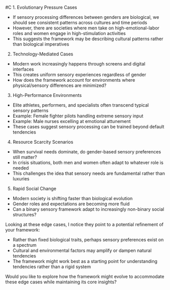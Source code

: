   #C 1. Evolutionary Pressure Cases

- If sensory processing differences between genders are biological, we should see consistent patterns across cultures and time periods
- However, there are societies where men take on high-emotional-labor roles and women engage in high-stimulation activities
- This suggests the framework may be describing cultural patterns rather than biological imperatives

2. Technology-Mediated Cases

- Modern work increasingly happens through screens and digital interfaces
- This creates uniform sensory experiences regardless of gender
- How does the framework account for environments where physical/sensory differences are minimized?

3. High-Performance Environments

- Elite athletes, performers, and specialists often transcend typical sensory patterns
- Example: Female fighter pilots handling extreme sensory input
- Example: Male nurses excelling at emotional attunement
- These cases suggest sensory processing can be trained beyond default tendencies

4. Resource Scarcity Scenarios

- When survival needs dominate, do gender-based sensory preferences still matter?
- In crisis situations, both men and women often adapt to whatever role is needed
- This challenges the idea that sensory needs are fundamental rather than luxuries

5. Rapid Social Change

- Modern society is shifting faster than biological evolution
- Gender roles and expectations are becoming more fluid
- Can a binary sensory framework adapt to increasingly non-binary social structures?

Looking at these edge cases, I notice they point to a potential refinement of your framework:

- Rather than fixed biological traits, perhaps sensory preferences exist on a spectrum
- Cultural and environmental factors may amplify or dampen natural tendencies
- The framework might work best as a starting point for understanding tendencies rather than a rigid system

Would you like to explore how the framework might evolve to accommodate these edge cases while maintaining its core insights?